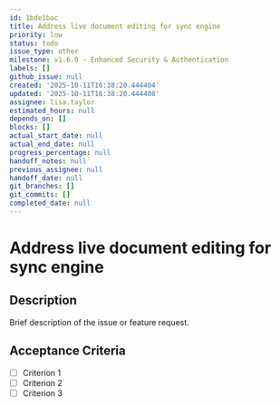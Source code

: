 ```yaml
---
id: 1bde1bac
title: Address live document editing for sync engine
priority: low
status: todo
issue_type: other
milestone: v1.6.0 - Enhanced Security & Authentication
labels: []
github_issue: null
created: '2025-10-11T16:38:20.444404'
updated: '2025-10-11T16:38:20.444408'
assignee: lisa.taylor
estimated_hours: null
depends_on: []
blocks: []
actual_start_date: null
actual_end_date: null
progress_percentage: null
handoff_notes: null
previous_assignee: null
handoff_date: null
git_branches: []
git_commits: []
completed_date: null
---
```


# Address live document editing for sync engine

## Description

Brief description of the issue or feature request.

## Acceptance Criteria

- [ ] Criterion 1
- [ ] Criterion 2
- [ ] Criterion 3
